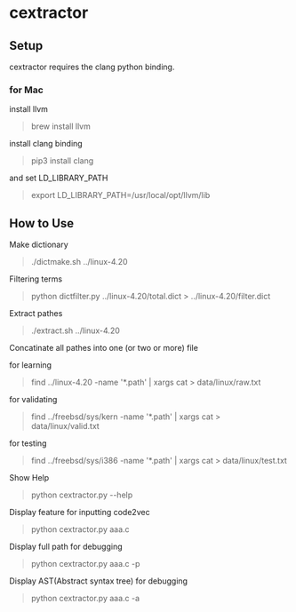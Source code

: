 # cextractor

## Setup
cextractor requires the clang python binding.

### for Mac

install llvm
> brew install llvm

install clang binding
> pip3 install clang

and set LD_LIBRARY_PATH
> export LD_LIBRARY_PATH=/usr/local/opt/llvm/lib

## How to Use

Make dictionary

> ./dictmake.sh ../linux-4.20

Filtering terms 

> python dictfilter.py ../linux-4.20/total.dict > ../linux-4.20/filter.dict

Extract pathes

> ./extract.sh ../linux-4.20

Concatinate all pathes into one (or two or more) file

for learning
> find ../linux-4.20 -name '*.path' | xargs cat > data/linux/raw.txt

for validating
> find ../freebsd/sys/kern -name '*.path' | xargs cat > data/linux/valid.txt

for testing
> find ../freebsd/sys/i386 -name '*.path' | xargs cat > data/linux/test.txt


Show Help

> python cextractor.py --help

Display feature for inputting code2vec

> python cextractor.py aaa.c 

Display full path for debugging

> python cextractor.py aaa.c -p 

Display AST(Abstract syntax tree) for debugging

> python cextractor.py aaa.c -a
